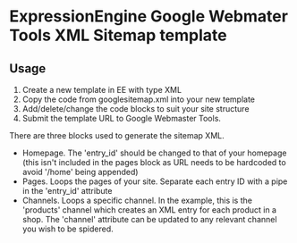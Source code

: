 ExpressionEngine Google Webmater Tools XML Sitemap template
====

Usage
----

1. Create a new template in EE with type XML
2. Copy the code from googlesitemap.xml into your new template
3. Add/delete/change the code blocks to suit your site structure
4. Submit the template URL to Google Webmaster Tools.

There are three blocks used to generate the sitemap XML.

- Homepage. The 'entry_id' should be changed to that of your homepage (this isn't included in the pages block as URL needs to be hardcoded to avoid '/home' being appended)
- Pages. Loops the pages of your site. Separate each entry ID with a pipe in the 'entry_id' attribute
- Channels. Loops a specific channel. In the example, this is the 'products' channel which creates an XML entry for each product in a shop. The 'channel' attribute can be updated to any relevant channel you wish to be spidered.